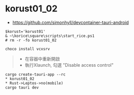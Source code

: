 # korust01_02
* https://github.com/simonhyll/devcontainer-tauri-android
```
$korust='korust01'
& ~\korice\square\scripts\start_rice.ps1
# rm -r -fo korust01_02
```
```
choco install vcxsrv
```
> * 在容器中重新開啟
> * 執行Xlaunch, 勾選 "Disable access control"
```
cargo create-tauri-app --rc
* korust01_02
* Rust->Leptos->no(mobile)
cargo tauri dev
```
